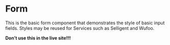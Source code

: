 # Form

This is the basic form component that demonstrates the style of basic input fields. Styles may be reused for Services such as Selligent and Wufoo.

**Don’t use this in the live site!!!**
